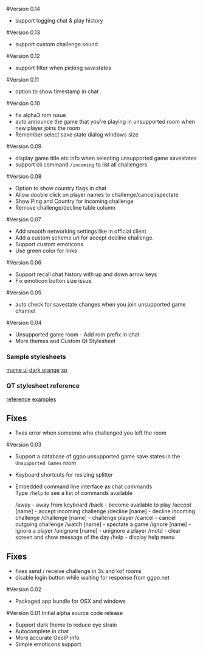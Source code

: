 #Version 0.14
- support logging chat & play history

#Version 0.13
- support custom challenge sound

#Version 0.12
- support filter when picking savestates

#Version 0.11
- option to show timestamp in chat

#Version 0.10
- fix alpha3 rom issue
- auto announce the game that you're playing in unsupported room when new player joins the room
- Remember select save state dialog windows size

#Version 0.09
- display game title etc info when selecting unsupported game savestates
- support cli command `/incoming` to list all challengers

#Version 0.08
- Option to show country flags in chat
- Allow double click on player names to challenge/cancel/spectate
- Show Ping and Country for incoming challenge
- Remove challenge/decline table column

#Version 0.07
- Add smooth networking settings like in official client
- Add a custom scheme url for accept decline challenge.
- Support custom emoticons
- Use green color for links

#Version 0.06
- Support recall chat history with up and down arrow keys
- Fix emoticon button size issue

#Version 0.05
- auto check for savestate changes when you join unsupported game channel

#Version 0.04
- Unsupported game room - Add rom prefix in chat
- More themes and Custom Qt Stylesheet

### Sample stylesheets
[mame ui](http://qmc2.arcadehits.net/wordpress/style-sheets/)
[dark orange](http://tech-artists.org/forum/showthread.php?2359-Release-Qt-dark-orange-stylesheet)
[xp](http://newsgroup.xnview.com/viewtopic.php?t=16181)

### QT stylesheet reference
[reference](http://qt-project.org/doc/qt-4.8/stylesheet-reference.html)
[examples](http://qt-project.org/doc/qt-4.8/stylesheet-examples.html)


## Fixes
- fixes error when someone who challenged you left the room

#Version 0.03
- Support a database of ggpo unsupported game save states in the `Unsupported Games` room
- Keyboard shortcuts for resizing splitter
- Embedded command line interface as chat commands<br/>
Type `/help` to see a list of commands available

    /away - away from keyboard
    /back - become available to play
    /accept [name] - accept incoming challenge
    /decline [name] - decline incoming challenge
    /challenge [name] - challenge player
    /cancel - cancel outgoing challenge
    /watch [name] - spectate a game
    /ignore [name] - ignore a player
    /unignore [name] - unignore a player
    /motd - clear screen and show message of the day
    /help - display help menu

## Fixes
- fixes send / receive challenge in 3s and kof rooms
- disable login button while waiting for response from ggpo.net

#Version 0.02
- Packaged app bundle for OSX and windows

#Version 0.01
Initial alpha source code release
- Support dark theme to reduce eye strain
- Autocomplete in chat
- More accurate GeoIP info
- Simple emoticons support
